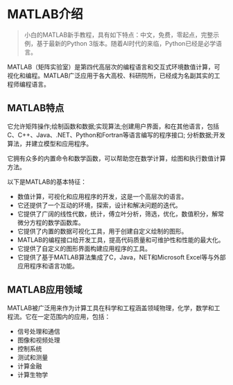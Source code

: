 # MATLAB介绍
> 小白的MATLAB新手教程，具有如下特点：中文，免费，零起点，完整示例，基于最新的Python 3版本。随着AI时代的来临，Python已经是必学语言。

MATLAB（矩阵实验室）是第四代高层次的编程语言和交互式环境数值计算，可视化和编程。MATLAB广泛应用于各大高校、科研院所，已经成为名副其实的工程师编程语言。

## MATLAB特点
它允许矩阵操作;绘制函数和数据;实现算法;创建用户界面，和在其他语言，包括C、C++、Java、.NET、Python和Fortran等语言编写的程序接口; 分析数据;开发算法，并建立模型和应用程序。

它拥有众多的内置命令和数学函数，可以帮助您在数学计算，绘图和执行数值计算方法。

以下是MATLAB的基本特征：

+ 数值计算，可视化和应用程序的开发，这是一个高层次的语言。
+ 它还提供了一个互动的环境，探索，设计和解决问题的迭代。
+ 它提供了广阔的线性代数，统计，傅立叶分析，筛选，优化，数值积分，解常微分方程的数学函数库。
+ 它提供了内置的数据可视化工具，用于创建自定义绘制的图形。
+ MATLAB的编程接口给开发工具，提高代码质量和可维护性和性能的最大化。
+ 它提供了自定义的图形界面构建应用程序的工具。
+ 它提供了基于MATLAB算法集成了C，Java，NET和Microsoft Excel等与外部应用程序和语言功能。

## MATLAB应用领域

MATLAB被广泛用来作为计算工具在科学和工程涵盖领域物理，化学，数学和工程流。它在一定范围内的应用，包括：

+ 信号处理和通信
+ 图像和视频处理
+ 控制系统
+ 测试和测量
+ 计算金融
+ 计算生物学

